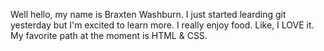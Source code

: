 Well hello, my name is Braxten Washburn.
  I just started learding git yesterday but I'm excited to learn more.
  I really enjoy food. Like, I LOVE it.
  My favorite path at the moment is HTML & CSS.
